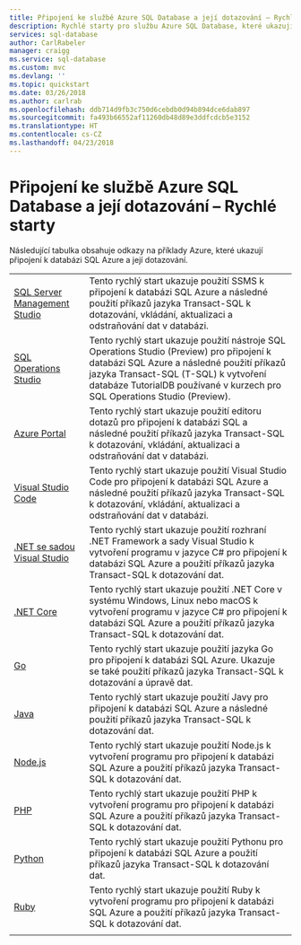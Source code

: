 ```yaml
---
title: Připojení ke službě Azure SQL Database a její dotazování – Rychlé starty | Microsoft Docs
description: Rychlé starty pro službu Azure SQL Database, které ukazují připojení k databázi SQL Azure a její dotazování.
services: sql-database
author: CarlRabeler
manager: craigg
ms.service: sql-database
ms.custom: mvc
ms.devlang: ''
ms.topic: quickstart
ms.date: 03/26/2018
ms.author: carlrab
ms.openlocfilehash: ddb714d9fb3c750d6cebdb0d94b894dce6dab897
ms.sourcegitcommit: fa493b66552af11260db48d89e3ddfcdcb5e3152
ms.translationtype: HT
ms.contentlocale: cs-CZ
ms.lasthandoff: 04/23/2018
---
```

# <a name="azure-sql-database-connect-and-query-quickstarts"></a>Připojení ke službě Azure SQL Database a její dotazování – Rychlé starty

Následující tabulka obsahuje odkazy na příklady Azure, které ukazují připojení k databázi SQL Azure a její dotazování.

| |  |
|---|---|
|[SQL Server Management Studio](sql-database-connect-query-ssms.md)|Tento rychlý start ukazuje použití SSMS k připojení k databázi SQL Azure a následné použití příkazů jazyka Transact-SQL k dotazování, vkládání, aktualizaci a odstraňování dat v databázi.|
|[SQL Operations Studio](https://docs.microsoft.com/sql/sql-operations-studio/quickstart-sql-database?toc=/azure/sql-database/toc.json)|Tento rychlý start ukazuje použití nástroje SQL Operations Studio (Preview) pro připojení k databázi SQL Azure a následné použití příkazů jazyka Transact-SQL (T-SQL) k vytvoření databáze TutorialDB používané v kurzech pro SQL Operations Studio (Preview).|
|[Azure Portal](sql-database-connect-query-portal.md)|Tento rychlý start ukazuje použití editoru dotazů pro připojení k databázi SQL a následné použití příkazů jazyka Transact-SQL k dotazování, vkládání, aktualizaci a odstraňování dat v databázi.|
|[Visual Studio Code](sql-database-connect-query-vscode.md)|Tento rychlý start ukazuje použití Visual Studio Code pro připojení k databázi SQL Azure a následné použití příkazů jazyka Transact-SQL k dotazování, vkládání, aktualizaci a odstraňování dat v databázi.|
|[.NET se sadou Visual Studio](sql-database-connect-query-dotnet-visual-studio.md)|Tento rychlý start ukazuje použití rozhraní .NET Framework a sady Visual Studio k vytvoření programu v jazyce C# pro připojení k databázi SQL Azure a použití příkazů jazyka Transact-SQL k dotazování dat.|
|[.NET Core](sql-database-connect-query-dotnet-core.md)|Tento rychlý start ukazuje použití .NET Core v systému Windows, Linux nebo macOS k vytvoření programu v jazyce C# pro připojení k databázi SQL Azure a použití příkazů jazyka Transact-SQL k dotazování dat.|
|[Go](sql-database-connect-query-go.md)|Tento rychlý start ukazuje použití jazyka Go pro připojení k databázi SQL Azure. Ukazuje se také použití příkazů jazyka Transact-SQL k dotazování a úpravě dat.|
|[Java](sql-database-connect-query-java.md)|Tento rychlý start ukazuje použití Javy pro připojení k databázi SQL Azure a následné použití příkazů jazyka Transact-SQL k dotazování dat.|
|[Node.js](sql-database-connect-query-nodejs.md)|Tento rychlý start ukazuje použití Node.js k vytvoření programu pro připojení k databázi SQL Azure a použití příkazů jazyka Transact-SQL k dotazování dat.|
|[PHP](sql-database-connect-query-php.md)|Tento rychlý start ukazuje použití PHP k vytvoření programu pro připojení k databázi SQL Azure a použití příkazů jazyka Transact-SQL k dotazování dat.|
|[Python](sql-database-connect-query-python.md)|Tento rychlý start ukazuje použití Pythonu pro připojení k databázi SQL Azure a použití příkazů jazyka Transact-SQL k dotazování dat. |
|[Ruby](sql-database-connect-query-ruby.md)|Tento rychlý start ukazuje použití Ruby k vytvoření programu pro připojení k databázi SQL Azure a použití příkazů jazyka Transact-SQL k dotazování dat.|
|||


